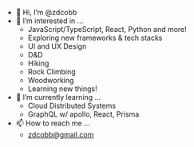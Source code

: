 - 👋 Hi, I’m @zdcobb
- 👀 I’m interested in ...
    - JavaScript/TypeScript, React, Python and more!
    - Exploring new frameworks & tech stacks
    - UI and UX Design
    - D&D
    - Hiking
    - Rock Climbing
    - Woodworking
    - Learning new things!
- 🌱 I’m currently learning ...
    - Cloud Distributed Systems
    - GraphQL w/ apollo, React, Prisma
- 📫 How to reach me ...
    - zdcobb@gmail.com

<!---
zdcobb/zdcobb is a ✨ special ✨ repository because its `README.md` (this file) appears on your GitHub profile.
You can click the Preview link to take a look at your changes.
--->

